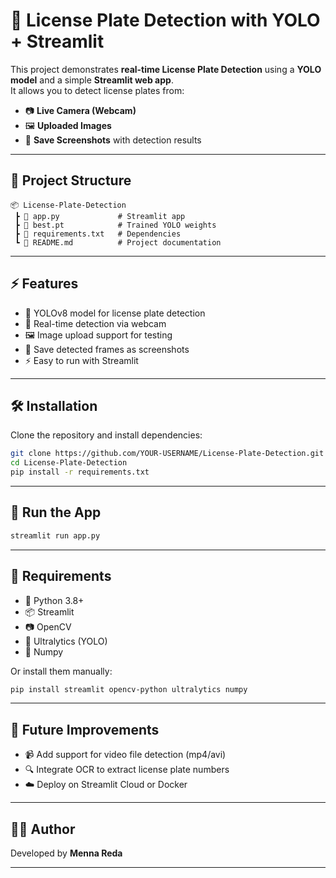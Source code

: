 # 🚗 License Plate Detection with YOLO + Streamlit  

This project demonstrates **real-time License Plate Detection** using a **YOLO model** and a simple **Streamlit web app**.  
It allows you to detect license plates from:  

- 📷 **Live Camera (Webcam)**  
- 🖼️ **Uploaded Images**  
- 💾 **Save Screenshots** with detection results  

---

## 📂 Project Structure  

```plaintext
📦 License-Plate-Detection
 ┣ 📜 app.py             # Streamlit app
 ┣ 📜 best.pt            # Trained YOLO weights
 ┣ 📜 requirements.txt   # Dependencies
 ┗ 📜 README.md          # Project documentation
```

---

## ⚡ Features  

- 🚀 YOLOv8 model for license plate detection  
- 🎥 Real-time detection via webcam  
- 🖼️ Image upload support for testing  
- 💾 Save detected frames as screenshots  
- ⚡ Easy to run with Streamlit  

---

## 🛠️ Installation  

Clone the repository and install dependencies:  

```bash
git clone https://github.com/YOUR-USERNAME/License-Plate-Detection.git
cd License-Plate-Detection
pip install -r requirements.txt
```

---

## 🚀 Run the App  

```bash
streamlit run app.py
```


---

## 📌 Requirements  

- 🐍 Python 3.8+  
- 📦 Streamlit  
- 📷 OpenCV  
- 🤖 Ultralytics (YOLO)  
- 🔢 Numpy  

Or install them manually:  

```bash
pip install streamlit opencv-python ultralytics numpy
```

---

## 🎯 Future Improvements  

- 📹 Add support for video file detection (mp4/avi)  
- 🔍 Integrate OCR to extract license plate numbers  
- ☁️ Deploy on Streamlit Cloud or Docker  

---

## 👩‍💻 Author  

Developed by **Menna Reda**  

---

